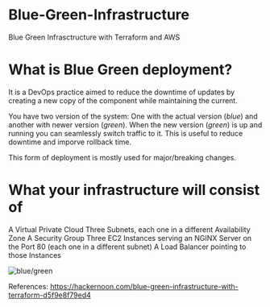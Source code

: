 # Blue-Green-Infrastructure
Blue Green Infrasctructure with Terraform and AWS

# What is Blue Green deployment?
 It is a DevOps practice aimed to reduce the downtime of updates by creating a new copy of the component while maintaining the current.
 
 You have two version of the system: One with the actual version (*blue*) and another with newer version (*green*). When the new version (*green*) is up and running you can seamlessly switch traffic to it. This is useful to reduce downtime and imporve rollback time. 
 
 This form of deployment is mostly used for major/breaking changes.
 
# What your infrastructure will consist of

A Virtual Private Cloud
Three Subnets, each one in a different Availability Zone
A Security Group
Three EC2 Instances serving an NGINX Server on the Port 80 (each one in a different subnet)
A Load Balancer pointing to those Instances
 
 ![blue/green](https://cdn-images-1.medium.com/max/800/1*7jSS2x7NpyGaSW5q3DlufA.png)

 
 
References: https://hackernoon.com/blue-green-infrastructure-with-terraform-d5f9e8f79ed4 
